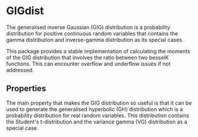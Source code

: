 # GIGdist

The generalised inverse Gaussian (GIG) distribution is a probability distribution for positive continuous random variables that contains the gamma distribution and inverse-gamma distribution as its special cases.

This package provides a stable implementation of calculating the moments of the GIG distribution that involves the ratio between two besselK functions. This can encounter overflow and underflow issues if not addressed.


## Properties

The main property that makes the GIG distribution so useful is that it can be used to generate the generalised hyperbolic (GH) distribution which is a probability distribution for real random variables. This distribution contains the Student's t-distribution and the variance gamma (VG) distribution as a special case.
